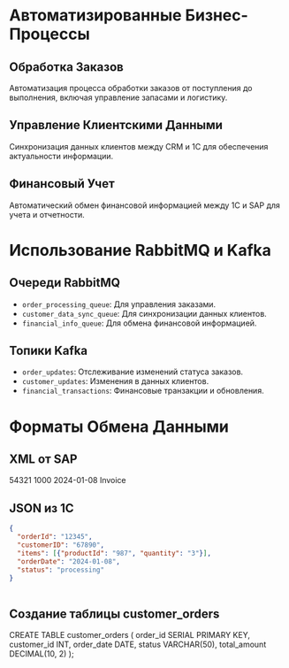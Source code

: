 # Автоматизированные Бизнес-Процессы

## Обработка Заказов
Автоматизация процесса обработки заказов от поступления до выполнения, включая управление запасами и логистику.

## Управление Клиентскими Данными
Синхронизация данных клиентов между CRM и 1C для обеспечения актуальности информации.

## Финансовый Учет
Автоматический обмен финансовой информацией между 1C и SAP для учета и отчетности.

# Использование RabbitMQ и Kafka

## Очереди RabbitMQ
- `order_processing_queue`: Для управления заказами.
- `customer_data_sync_queue`: Для синхронизации данных клиентов.
- `financial_info_queue`: Для обмена финансовой информацией.

## Топики Kafka
- `order_updates`: Отслеживание изменений статуса заказов.
- `customer_updates`: Изменения в данных клиентов.
- `financial_transactions`: Финансовые транзакции и обновления.

# Форматы Обмена Данными  


## XML от SAP  
<FinancialRecord>
  <TransactionId>54321</TransactionId>
  <Amount>1000</Amount>
  <Date>2024-01-08</Date>
  <Type>Invoice</Type>
</FinancialRecord>

## JSON из 1C
```json
{
  "orderId": "12345",
  "customerID": "67890",
  "items": [{"productId": "987", "quantity": "3"}],
  "orderDate": "2024-01-08",
  "status": "processing"
}  
  
```
  
    
## Создание таблицы customer_orders
  
CREATE TABLE customer_orders (
    order_id SERIAL PRIMARY KEY,
    customer_id INT,
    order_date DATE,
    status VARCHAR(50),
    total_amount DECIMAL(10, 2)
);

